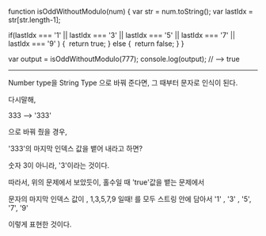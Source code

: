 function isOddWithoutModulo(num) {
  var str = num.toString();
  var lastIdx = str[str.length-1];

  if(lastIdx === '1' || lastIdx === '3' || lastIdx === '5' || lastIdx === '7' || lastIdx === '9' ) {
​    return true;
  } else {
​    return false;
  }
}

var output = isOddWithoutModulo(777);
console.log(output); // --> true



--------------------------------------





Number type을 String Type 으로 바꿔 준다면, 그 때부터 문자로 인식이 된다.



다시말해, 

333   -->  '333'

으로 바꿔 줬을 경우,



'333'의 마지막 인덱스 값을 뱉어 내라고 하면? 

숫자 3이 아니라, '3'이라는 것이다. 



따라서, 위의 문제에서 보았듯이, 홀수일 때 'true'값을 뱉는 문제에서



문자의 마지막 인덱스 값이 , 1,3,5,7,9 일때! 를 모두 스트링 안에 담아서 '1' , '3' , '5', '7', '9'

이렇게 표현한 것이다.